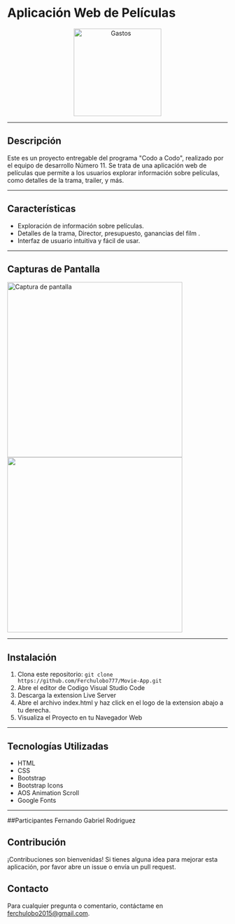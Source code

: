 # Aplicación Web de Películas

<p align="center">
  <img src="https://res.cloudinary.com/dpvzlh1zv/image/upload/v1714078365/Aplicacion-Movie/h4tgk1qmongvkfqttx7w.png" alt="Gastos" width="200"/>
</p>

---

## Descripción
Este es un proyecto entregable del programa "Codo a Codo", realizado por el equipo de desarrollo Número 11. Se trata de una aplicación web de películas que permite a los usuarios explorar información sobre películas, como detalles de la trama, trailer, y más.

---

## Características
- Exploración de información sobre películas.
- Detalles de la trama, Director, presupuesto, ganancias del film .
- Interfaz de usuario intuitiva y fácil de usar.
  
---

## Capturas de Pantalla

<div style="display: inline-block; margin: 0 auto;">
  <img src="https://res.cloudinary.com/dpvzlh1zv/image/upload/v1714078365/Aplicacion-Movie/y24k8ishvv1hnfkrxu6k.png" alt="Captura de pantalla" width="400"/>
  <img src="https://res.cloudinary.com/dpvzlh1zv/image/upload/v1714078365/Aplicacion-Movie/gqkssndu9bldx52dhljh.png" width="400"/>
</div>

---

## Instalación
1. Clona este repositorio: `git clone https://github.com/Ferchulobo777/Movie-App.git`
2. Abre el editor de Codigo Visual Studio Code
3. Descarga la extension Live Server
4. Abre el archivo index.html y haz click en el logo de la extension abajo a tu derecha.
5. Visualiza el Proyecto en tu Navegador Web

---
## Tecnologías Utilizadas
- HTML
- CSS
- Bootstrap
- Bootstrap Icons
- AOS Animation Scroll
- Google Fonts
---
##Participantes
Fernando Gabriel Rodriguez


## Contribución
¡Contribuciones son bienvenidas! Si tienes alguna idea para mejorar esta aplicación, por favor abre un issue o envía un pull request.

## Contacto
Para cualquier pregunta o comentario, contáctame en <a href="mailto:ferchulobo2015@gmail.com" target="_blank" rel="noopener noreferrer">ferchulobo2015@gmail.com</a>.
